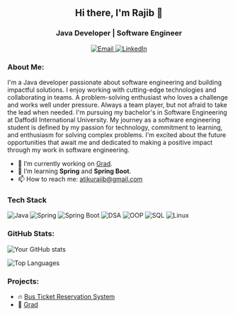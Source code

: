 <h2 align="center">Hi there, I'm Rajib 👋</h2>
<h3 align="center">Java Developer | Software Engineer</h3>

<p align="center">
  <a href="mailto:atikurajib@gmail.com">
    <img src="https://img.shields.io/badge/Email-D14836?style=for-the-badge&logo=gmail&logoColor=white" alt="Email">
  </a>
  <a href="https://linkedin.com/in/atikurajib">
    <img src="https://img.shields.io/badge/LinkedIn-0077B5?style=for-the-badge&logo=linkedin&logoColor=white" alt="LinkedIn">
  </a>
</p>

### About Me:
I'm a Java developer passionate about software engineering and building impactful solutions. I enjoy working with cutting-edge technologies and collaborating in teams. A problem-solving enthusiast who loves a challenge and works well under pressure. Always a team player, but not afraid to take the lead when needed. I'm pursuing my bachelor's in Software Engineering at Daffodil International University. My journey as a software engineering student is defined by my passion for technology, commitment to learning, and enthusiasm for solving complex problems. I'm excited about the future opportunities that await me and dedicated to making a positive impact through my work in software engineering.

- 🔭 I’m currently working on [Grad](https://github.com/atikurajib/java-programming).
- 🌱 I’m learning **Spring** and **Spring Boot**.
- 📫 How to reach me: [atikurajib@gmail.com](mailto:your-email@example.com)

### Tech Stack
<p align="left">
  <img src="https://img.shields.io/badge/Java-ED8B00?style=for-the-badge&logo=java&logoColor=white" alt="Java" />
  <img src="https://img.shields.io/badge/Spring-6DB33F?style=for-the-badge&logo=spring&logoColor=white" alt="Spring" />
  <img src="https://img.shields.io/badge/Spring_Boot-6DB33F?style=for-the-badge&logo=spring-boot&logoColor=white" alt="Spring Boot" />
  <img src="https://img.shields.io/badge/DSA-4B0082?style=for-the-badge" alt="DSA" />
  <img src="https://img.shields.io/badge/OOP-8A2BE2?style=for-the-badge" alt="OOP" />
  <img src="https://img.shields.io/badge/SQL-4479A1?style=for-the-badge&logo=MySQL&logoColor=white" alt="SQL" />
  <img src="https://img.shields.io/badge/Linux-FCC624?style=for-the-badge&logo=linux&logoColor=black" alt="Linux" />
</p>


### GitHub Stats:
![Your GitHub stats](https://github-readme-stats.vercel.app/api?username=your-username&show_icons=true&theme=radical)

![Top Languages](https://github-readme-stats.vercel.app/api/top-langs/?username=your-username&layout=compact&theme=radical)

### Projects:
- 🔥 [Bus Ticket Reservation System](https://github.com/atikurajib/java-programming)
- 🚀 [Grad](https://github.com/atikurajib/java-programming)


